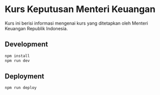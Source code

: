 # Kurs Keputusan Menteri Keuangan
  Kurs ini berisi informasi mengenai kurs yang ditetapkan oleh Menteri Keuangan Republik Indonesia.

## Development

```txt
npm install
npm run dev
```

## Deployment

```txt
npm run deploy
```
